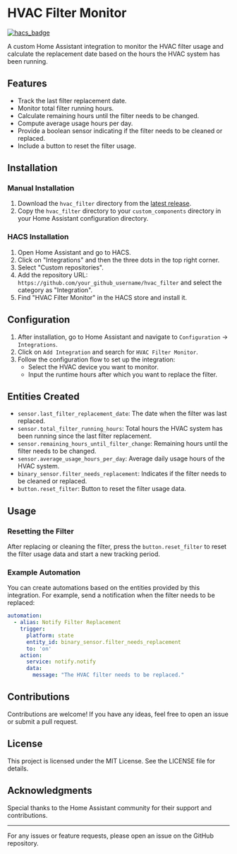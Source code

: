 # HVAC Filter Monitor

[![hacs_badge](https://img.shields.io/badge/HACS-Custom-41BDF5.svg)](https://hacs.xyz/docs/faq/custom_repositories)

A custom Home Assistant integration to monitor the HVAC filter usage and calculate the replacement date based on the hours the HVAC system has been running.

## Features

- Track the last filter replacement date.
- Monitor total filter running hours.
- Calculate remaining hours until the filter needs to be changed.
- Compute average usage hours per day.
- Provide a boolean sensor indicating if the filter needs to be cleaned or replaced.
- Include a button to reset the filter usage.

## Installation

### Manual Installation

1. Download the `hvac_filter` directory from the [latest release](https://github.com/your_github_username/hvac_filter/releases/latest).
2. Copy the `hvac_filter` directory to your `custom_components` directory in your Home Assistant configuration directory.

### HACS Installation

1. Open Home Assistant and go to HACS.
2. Click on "Integrations" and then the three dots in the top right corner.
3. Select "Custom repositories".
4. Add the repository URL: `https://github.com/your_github_username/hvac_filter` and select the category as "Integration".
5. Find "HVAC Filter Monitor" in the HACS store and install it.

## Configuration

1. After installation, go to Home Assistant and navigate to `Configuration` -> `Integrations`.
2. Click on `Add Integration` and search for `HVAC Filter Monitor`.
3. Follow the configuration flow to set up the integration:
    - Select the HVAC device you want to monitor.
    - Input the runtime hours after which you want to replace the filter.

## Entities Created

- `sensor.last_filter_replacement_date`: The date when the filter was last replaced.
- `sensor.total_filter_running_hours`: Total hours the HVAC system has been running since the last filter replacement.
- `sensor.remaining_hours_until_filter_change`: Remaining hours until the filter needs to be changed.
- `sensor.average_usage_hours_per_day`: Average daily usage hours of the HVAC system.
- `binary_sensor.filter_needs_replacement`: Indicates if the filter needs to be cleaned or replaced.
- `button.reset_filter`: Button to reset the filter usage data.

## Usage

### Resetting the Filter

After replacing or cleaning the filter, press the `button.reset_filter` to reset the filter usage data and start a new tracking period.

### Example Automation

You can create automations based on the entities provided by this integration. For example, send a notification when the filter needs to be replaced:

```yaml
automation:
  - alias: Notify Filter Replacement
    trigger:
      platform: state
      entity_id: binary_sensor.filter_needs_replacement
      to: 'on'
    action:
      service: notify.notify
      data:
        message: "The HVAC filter needs to be replaced."
```

## Contributions
Contributions are welcome! If you have any ideas, feel free to open an issue or submit a pull request.

## License
This project is licensed under the MIT License. See the LICENSE file for details.

## Acknowledgments
Special thanks to the Home Assistant community for their support and contributions.

---

For any issues or feature requests, please open an issue on the GitHub repository.
